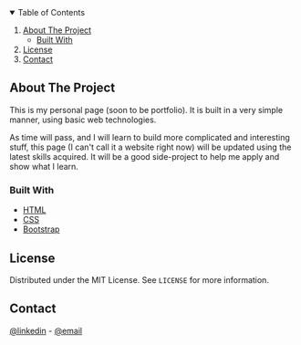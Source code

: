 <details open="open">
  <summary>Table of Contents</summary>
  <ol>
    <li>
      <a href="#about-the-project">About The Project</a>
      <ul>
        <li><a href="#built-with">Built With</a></li>
      </ul>
    </li>
    <li><a href="#license">License</a></li>
    <li><a href="#contact">Contact</a></li>
  </ol>
</details>



<!-- ABOUT THE PROJECT -->
## About The Project

This is my personal page (soon to be portfolio). It is built in a very simple manner, using basic web technologies.

As time will pass, and I will learn to build more complicated and interesting stuff, this page (I can't call it a website right now) will be updated using the latest skills acquired.
It will be a good side-project to help me apply and show what I learn.

### Built With

* [HTML](https://developer.mozilla.org/en-US/docs/Web/HTML)
* [CSS](https://developer.mozilla.org/en-US/docs/Web/CSS)
* [Bootstrap](https://getbootstrap.com)



<!-- LICENSE -->
## License

Distributed under the MIT License. See `LICENSE` for more information.



<!-- CONTACT -->
## Contact
[@linkedin](https://www.linkedin.com/in/adrian-karp/) - [@email](mailto:karp.adrian@protonmail.com)


